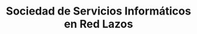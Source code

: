 ---
title: "Sociedad de Servicios Informáticos en Red Lazos"
url: /temuco/sociedad-de-servicios-informaticos-en-red-lazos/
shop: Computer
---
